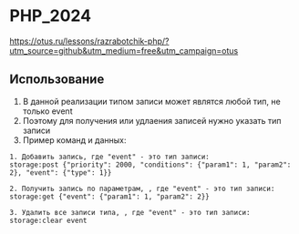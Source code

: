 # PHP_2024

https://otus.ru/lessons/razrabotchik-php/?utm_source=github&utm_medium=free&utm_campaign=otus

## Использование

1. В данной реализации типом записи может являтся любой тип, не только event
2. Поэтому для получения или удлаения записей нужно указать тип записи
3. Пример команд и данных:

```
1. Добавить запись, где "event" - это тип записи: 
storage:post {"priority": 2000, "conditions": {"param1": 1, "param2": 2}, "event": {"type": 1}}

2. Получить запись по параметрам, , где "event" - это тип записи: 
storage:get {"event": {"param1": 1, "param2": 2}}

3. Удалить все записи типа, , где "event" - это тип записи: 
storage:clear event

```